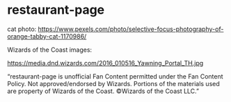 # restaurant-page

cat photo: https://www.pexels.com/photo/selective-focus-photography-of-orange-tabby-cat-1170986/

Wizards of the Coast images:

https://media.dnd.wizards.com/2016_010516_Yawning_Portal_TH.jpg

“restaurant-page is unofficial Fan Content permitted under the Fan Content Policy. Not approved/endorsed by Wizards. Portions of the materials used are property of Wizards of the Coast. ©Wizards of the Coast LLC.”
